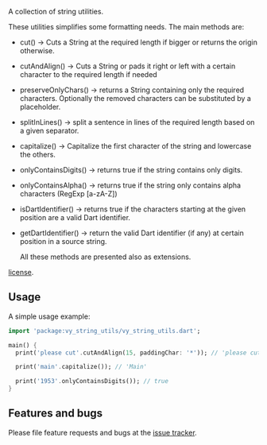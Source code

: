 A collection of string utilities.

These utilities simplifies some formatting needs.
The main methods are:
- cut() -> Cuts a String at the required length if bigger or returns the origin otherwise.
- cutAndAlign() -> Cuts a String or pads it right or left with a certain character 
  to the required length if needed
- preserveOnlyChars() -> returns a String containing only the required characters. 
  Optionally the removed characters can be substituted by a placeholder.  
- splitInLines() -> split a sentence in lines of the required length based on a given separator.
- capitalize() -> Capitalize the first character of the string and lowercase the others.
- onlyContainsDigits() -> returns true if the string contains only digits.
- onlyContainsAlpha() -> returns true if the string only contains alpha characters (RegExp [a-zA-Z]) 
- isDartIdentifier() -> returns true if the characters starting at the given position are a valid Dart 
  identifier.
- getDartIdentifier() -> return the valid Dart identifier (if any) at certain position in a 
  source string.   
  
  All these methods are presented also as extensions.
  
[license](https://github.com/giorgiofran/vy_string_utils/blob/master/LICENSE).

## Usage

A simple usage example:

```dart
import 'package:vy_string_utils/vy_string_utils.dart';

main() {
  print('please cut'.cutAndAlign(15, paddingChar: '*')); // 'please cut*****'

  print('main'.capitalize()); // 'Main'

  print('1953'.onlyContainsDigits()); // true
}
```

## Features and bugs

Please file feature requests and bugs at the [issue tracker][tracker].

[tracker]: https://github.com/giorgiofran/vy_string_utils/issues
